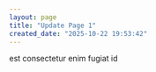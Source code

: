 ```yaml
---
layout: page
title: "Update Page 1"
created_date: "2025-10-22 19:53:42"
---
```


est consectetur enim fugiat id 
